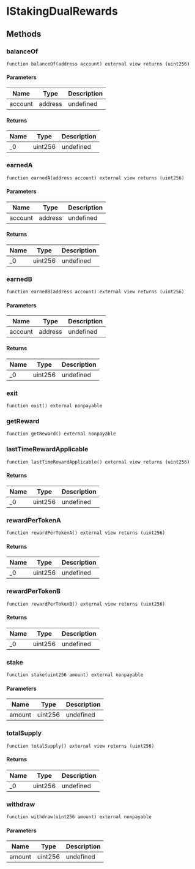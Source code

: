 # IStakingDualRewards









## Methods

### balanceOf

```solidity
function balanceOf(address account) external view returns (uint256)
```





#### Parameters

| Name | Type | Description |
|---|---|---|
| account | address | undefined |

#### Returns

| Name | Type | Description |
|---|---|---|
| _0 | uint256 | undefined |

### earnedA

```solidity
function earnedA(address account) external view returns (uint256)
```





#### Parameters

| Name | Type | Description |
|---|---|---|
| account | address | undefined |

#### Returns

| Name | Type | Description |
|---|---|---|
| _0 | uint256 | undefined |

### earnedB

```solidity
function earnedB(address account) external view returns (uint256)
```





#### Parameters

| Name | Type | Description |
|---|---|---|
| account | address | undefined |

#### Returns

| Name | Type | Description |
|---|---|---|
| _0 | uint256 | undefined |

### exit

```solidity
function exit() external nonpayable
```






### getReward

```solidity
function getReward() external nonpayable
```






### lastTimeRewardApplicable

```solidity
function lastTimeRewardApplicable() external view returns (uint256)
```






#### Returns

| Name | Type | Description |
|---|---|---|
| _0 | uint256 | undefined |

### rewardPerTokenA

```solidity
function rewardPerTokenA() external view returns (uint256)
```






#### Returns

| Name | Type | Description |
|---|---|---|
| _0 | uint256 | undefined |

### rewardPerTokenB

```solidity
function rewardPerTokenB() external view returns (uint256)
```






#### Returns

| Name | Type | Description |
|---|---|---|
| _0 | uint256 | undefined |

### stake

```solidity
function stake(uint256 amount) external nonpayable
```





#### Parameters

| Name | Type | Description |
|---|---|---|
| amount | uint256 | undefined |

### totalSupply

```solidity
function totalSupply() external view returns (uint256)
```






#### Returns

| Name | Type | Description |
|---|---|---|
| _0 | uint256 | undefined |

### withdraw

```solidity
function withdraw(uint256 amount) external nonpayable
```





#### Parameters

| Name | Type | Description |
|---|---|---|
| amount | uint256 | undefined |




